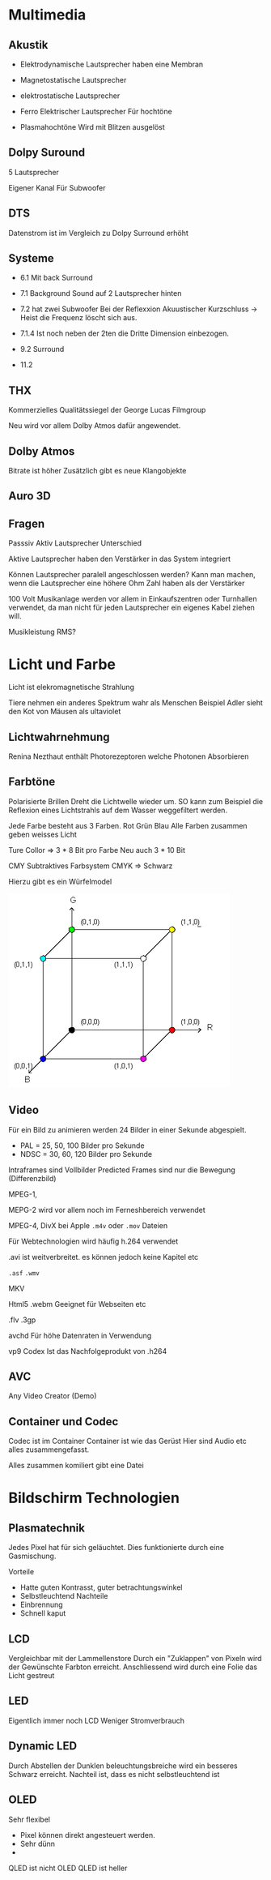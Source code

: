 # Multimedia
## Akustik
- Elektrodynamische Lautsprecher haben eine Membran
- Magnetostatische Lautsprecher

- elektrostatische Lautsprecher

- Ferro Elektrischer Lautsprecher
Für hochtöne


- Plasmahochtöne
Wird mit Blitzen ausgelöst

## Dolpy Suround
5 Lautsprecher

Eigener Kanal Für Subwoofer

## DTS
Datenstrom ist im Vergleich zu Dolpy Surround erhöht


## Systeme
- 6.1 Mit back Surround
- 7.1 Background Sound auf 2 Lautsprecher hinten
- 7.2 hat zwei Subwoofer
    Bei der Reflexxion 
    Akuustischer Kurzschluss -> Heist die Frequenz löscht sich aus.
- 7.1.4 Ist noch neben der 2ten die Dritte Dimension einbezogen.

- 9.2 Surround

- 11.2
   
## THX
Kommerzielles Qualitätssiegel der George Lucas Filmgroup

Neu wird vor allem Dolby Atmos dafür angewendet.

## Dolby Atmos
Bitrate ist höher Zusätzlich gibt es neue Klangobjekte

## Auro 3D

## Fragen 
Passsiv Aktiv Lautsprecher Unterschied

Aktive Lautsprecher haben den Verstärker in das System integriert

Können Lautsprecher paralell angeschlossen werden?
Kann man machen, wenn die Lautsprecher eine höhere Ohm Zahl haben als der Verstärker

100 Volt Musikanlage werden vor allem in Einkaufszentren oder Turnhallen verwendet, 
da man nicht für jeden Lautsprecher ein eigenes Kabel ziehen will.

Musikleistung RMS?

# Licht und Farbe
Licht ist elekromagnetische Strahlung

Tiere nehmen ein anderes Spektrum wahr als Menschen
Beispiel Adler sieht den Kot von Mäusen als ultaviolet

## Lichtwahrnehmung
Renina Nezthaut enthält Photorezeptoren welche Photonen Absorbieren

## Farbtöne
Polarisierte Brillen
Dreht die Lichtwelle wieder um. SO kann zum Beispiel die Reflexion eines Lichtstrahls auf dem Wasser weggefiltert werden.

Jede Farbe besteht aus 3 Farben. Rot Grün Blau
Alle Farben zusammen geben weisses Licht

Ture Collor => 3 * 8 Bit pro Farbe
Neu auch 3 * 10 Bit

CMY Subtraktives Farbsystem
CMYK => Schwarz

Hierzu gibt es ein Würfelmodel

![](res/rgb.gif?raw=true)


## Video
Für ein Bild zu animieren werden 24 Bilder in einer Sekunde abgespielt.

- PAL  = 25, 50, 100 Bilder pro Sekunde
- NDSC = 30, 60, 120 Bilder pro Sekunde

Intraframes sind Vollbilder
Predicted Frames sind nur die Bewegung (Differenzbild)

MPEG-1, 

MEPG-2 wird vor allem noch im Ferneshbereich verwendet


MPEG-4, 
DivX bei Apple `.m4v` oder `.mov` Dateien

Für Webtechnologien wird häufig h.264 verwendet

.avi ist weitverbreitet. es können jedoch keine Kapitel etc 

`.asf`  `.wmv`

MKV 

Html5 .webm
Geeignet für Webseiten etc

.flv .3gp


avchd
Für höhe Datenraten in Verwendung

vp9 Codex Ist das Nachfolgeprodukt von .h264

## AVC
Any Video Creator (Demo)

## Container und Codec
Codec ist im Container
Container ist wie das Gerüst
    Hier sind Audio etc alles zusammengefasst.

Alles zusammen komiliert gibt eine Datei

# Bildschirm Technologien
## Plasmatechnik
Jedes Pixel hat für sich geläuchtet. Dies funktionierte durch eine Gasmischung.

Vorteile
- Hatte guten Kontrasst, guter betrachtungswinkel
- Selbstleuchtend
Nachteile
- Einbrennung
- Schnell kaput


## LCD
Vergleichbar mit der Lammellenstore
Durch ein "Zuklappen" von Pixeln wird der Gewünschte Farbton erreicht.
Anschliessend wird durch eine Folie das Licht gestreut

## LED
Eigentlich immer noch LCD 
Weniger Stromverbrauch

## Dynamic LED
Durch Abstellen der Dunklen beleuchtungsbreiche wird ein besseres Schwarz erreicht.
Nachteil ist, dass es nicht selbstleuchtend ist

## OLED
Sehr flexibel
- Pixel können direkt angesteuert werden.
- Sehr dünn 
- 

QLED ist nicht OLED
QLED ist heller  
